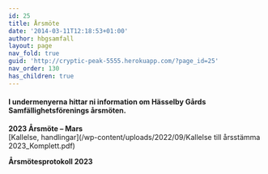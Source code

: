 ```yaml
---
id: 25
title: Årsmöte
date: '2014-03-11T12:18:53+01:00'
author: hbgsamfall
layout: page
nav_fold: true
guid: 'http://cryptic-peak-5555.herokuapp.com/?page_id=25'
nav_order: 130
has_children: true
---
```


#### I undermenyerna hittar ni information om Hässelby Gårds Samfällighetsförenings årsmöten.

**2023 Årsmöte – Mars**  
[Kallelse, handlingar](/wp-content/uploads/2022/09/Kallelse till årsstämma 2023_Komplett.pdf)

**Årsmötesprotokoll 2023** 
